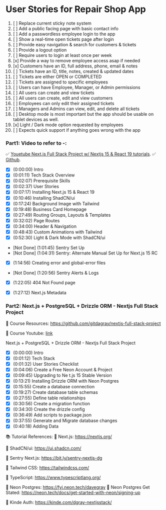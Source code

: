 # User Stories for Repair Shop App

1. [ ] Replace current sticky note system
2. [ ] Add a public facing page with basic contact info 
3. [ ] Add a passwordless employee login to the app 
4. [ ] Show a real-time open tickets page after login 
5. [ ] Provide easy navigation & search for customers & tickets 
6. [ ] Provide a logout option 
7. [ ] Require users to login at least once per week
8. [x] Provide a way to remove employee access asap if needed 
9. [x] Customers have an ID, full address, phone, email & notes
10. [ ] Tickets have an ID, title, notes, created & updated dates
11. [ ] Tickets are either OPEN or COMPLETED 
12. [ ] Tickets are assigned to specific employees 
13. [ ] Users can have Employee, Manager, or Admin permissions 
14. [ ] All users can create and view tickets
15. [ ] All users can create, edit and view customers 
16. [ ] Employees can only edit their assigned tickets  
17. [ ] Managers and Admins can view, edit, and delete all tickets 
18. [ ] Desktop mode is most important but the app should be usable on tablet devices as well. 
19. [x] Light / Dark mode option requested by employees 
20. [ ] Expects quick support if anything goes wrong with the app



### Part1: Video to refer to -:
✅ [ Youetube Next.js Full Stack Project w/ Nextjs 15 & React 19 tutorials](https://www.youtube.com/watch?v=djDgTYrFMAY&t=559s).
✅ [ Github](https://github.com/gitdagray/nextjs-full-stack-project).

- [x] (0:00:00) Intro
- [x] (0:01:11) Tech Stack Overview
- [x] (0:02:07) Prerequisite Skills
- [x] (0:02:37) User Stories
- [x] (0:07:17) Installing Next.js 15 & React 19
- [x] (0:10:46) Installing ShadCN/ui
- [x] (0:17:24) Background Image with Tailwind
- [x] (0:19:48) Business Card Homepage
- [x] (0:27:49) Routing Groups, Layouts & Templates
- [x] (0:32:02) Page Routes
- [x] (0:34:00) Header & Navigation
- [x] (0:48:43) Custom Animations with Tailwind
- [x] (0:52:30) Light & Dark Mode with ShadCN/ui
- [Not Done] (1:01:45) Sentry Set Up
- [Not Done] (1:04:31) Sentry: Alternate Manual Set Up for Next.js 15 RC
- [x] (1:14:56) Creating error and global-error files
- [Not Done] (1:20:56) Sentry Alerts & Logs
- [x] (1:22:05) 404 Not Found page
- [x] (1:27:12) Next.js Metadata



### Part2: Next.js + PostgreSQL + Drizzle ORM - Nextjs Full Stack Project
 🔗 Course Resources: https://github.com/gitdagray/nextjs-full-stack-project

 🔗 Course Youtube: [link](https://www.youtube.com/watch?v=tiSm8ZjFQP0)

Next.js + PostgreSQL + Drizzle ORM - Nextjs Full Stack Project

- [x] (0:00:00) Intro
- [x] (0:01:12) Tech Stack
- [x] (0:01:32) User Stories Checklist
- [x] (0:04:06) Create a Free Neon Account & Project
- [x] (0:09:45) Upgrading to Ne t.js 15 Stable Version
- [x] (0:13:21) Installing Drizzle ORM with Neon Postgres
- [x] (0:15:55) Create a database connection
- [x] (0:19:27) Create database table schemas
- [x] (0:27:55) Define table relationships
- [x] (0:30:56) Create a migration function
- [x] (0:34:30) Create the drizzle config
- [x] (0:36:49) Add scripts to package.json
- [x] (0:37:55) Generate and Migrate database changes
- [x] (0:40:18) Adding Data

📚 Tutorial References:
🔗 Next.js: https://nextjs.org/

🔗 ShadCN/ui: https://ui.shadcn.com/

🔗 Sentry Next.js: https://bit.ly/sentry-nextjs-dg

🔗 Tailwind CSS: https://tailwindcss.com/

🔗 TypeScript: https://www.typescriptlang.org/

🔗 Neon Postgres: https://fyi.neon.tech/davegray
🔗 Neon Postgres Get Stated: https://neon.tech/docs/get-started-with-neon/signing-up

🔗 Kinde Auth: https://kinde.com/dgray-nextjsstack/
